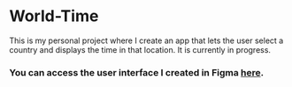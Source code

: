 # World-Time

This is my personal project where I create an app that lets the user select a country and displays the time in that location. It is currently in progress. 

### You can access the user interface I created in Figma [here](https://www.figma.com/file/bzYZuvOC8oWpD32Uugkv45/World-Time-SwiftUI?node-id=1%3A12).
